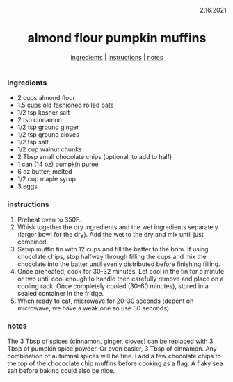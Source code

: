 <p align="right">2.16.2021</p>

<h1 align="center">almond flour pumpkin muffins</h1>

<div align="center">
  <a href="#ingredients">ingredients</a> | 
  <a href="#instructions">instructions</a> | 
  <a href="#notes">notes</a>
</div>
<br>

### ingredients
- 2 cups almond flour
- 1.5 cups old fashioned rolled oats
- 1/2 tsp kosher salt
- 2 tsp cinnamon
- 1/2 tsp ground ginger
- 1/2 tsp ground cloves
- 1/2 tsp salt
- 1/2 cup walnut chunks
- 2 Tbsp small chocolate chips (optional, to add to half)
- 1 can (14 oz) pumpkin puree
- 6 oz butter; melted
- 1/2 cup maple syrup
- 3 eggs

### instructions
1. Preheat oven to 350F.
1. Whisk together the dry ingredients and the wet ingredients separately (larger bowl for the dry). Add the wet to the dry and mix until just combined.
1. Setup muffin tin with 12 cups and fill the batter to the brim.  If using chocolate chips, stop halfway through filling the cups and mix the chocolate into the batter until evenly distributed before finishing filling.
1. Once preheated, cook for 30-32 minutes.  Let cool in the tin for a minute or two until cool enough to handle then carefully remove and place on a cooling rack.  Once completely cooled (30-60 minutes), stored in a sealed container in the fridge.
1. When ready to eat, microwave for 20-30 seconds (depent on microwave, we have a weak one so use 30 seconds). 

### notes
The 3 Tbsp of spices (cinnamon, ginger, cloves) can be replaced with 3 Tbsp of pumpkin spice powder.  Or even easier, 3 Tbsp of cinnamon.  Any combination of autumnal spices will be fine.  I add a few chocolate chips to the top of the chococlate chip muffins before cooking as a flag.  A flaky sea salt before baking could also be nice. 
